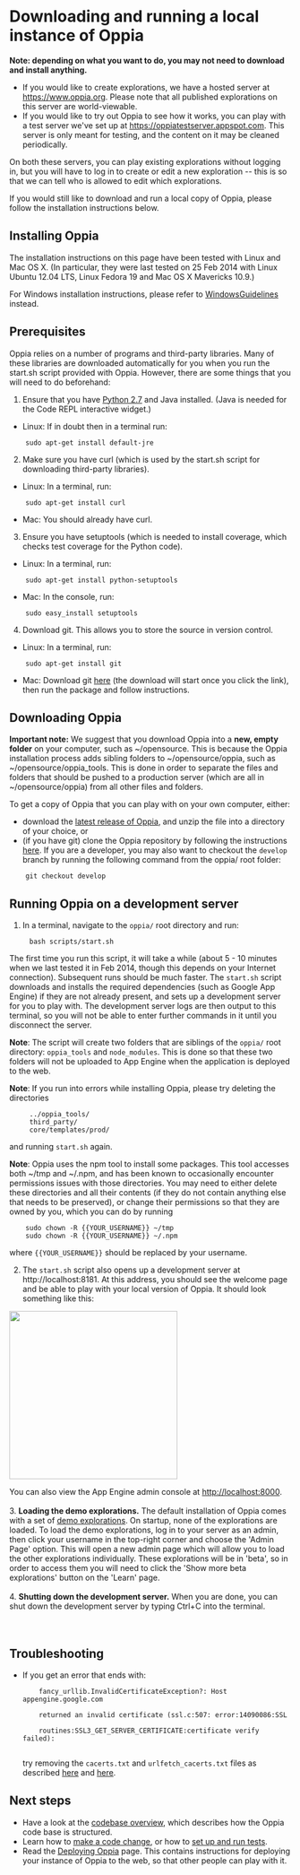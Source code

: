 # Downloading and running a local instance of Oppia #

**Note: depending on what you want to do, you may not need to download and install anything.**
  * If you would like to create explorations, we have a hosted server at https://www.oppia.org. Please note that all published explorations on this server are world-viewable.
  * If you would like to try out Oppia to see how it works, you can play with a test server we've set up at https://oppiatestserver.appspot.com. This server is only meant for testing, and the content on it may be cleaned periodically.

On both these servers, you can play existing explorations without logging in, but you will have to log in to create or edit a new exploration -- this is so that we can tell who is allowed to edit which explorations.

If you would still like to download and run a local copy of Oppia, please follow the installation instructions below.

## Installing Oppia ##

The installation instructions on this page have been tested with Linux and Mac OS X. (In particular, they were last tested on 25 Feb 2014 with Linux Ubuntu 12.04 LTS, Linux Fedora 19 and Mac OS X Mavericks 10.9.)

For Windows installation instructions, please refer to [WindowsGuidelines](WindowsGuidelines.md) instead.

## Prerequisites ##

Oppia relies on a number of programs and third-party libraries. Many of these libraries are downloaded automatically for you when you run the start.sh script provided with Oppia. However, there are some things that you will need to do beforehand:

1. Ensure that you have [Python 2.7](http://www.python.org/download/releases/2.7/) and Java installed. (Java is needed for the Code REPL interactive widget.)
  * Linux: If in doubt then in a terminal run:
```
    sudo apt-get install default-jre
```

2. Make sure you have curl (which is used by the start.sh script for downloading third-party libraries).
  * Linux: In a terminal, run:
```
    sudo apt-get install curl
```
  * Mac: You should already have curl.

3. Ensure you have setuptools (which is needed to install coverage, which checks test coverage for the Python code).
  * Linux: In a terminal, run:
```
    sudo apt-get install python-setuptools
```
  * Mac: In the console, run:
```
    sudo easy_install setuptools
```

4. Download git. This allows you to store the source in version control.
  * Linux: In a terminal, run:
```
    sudo apt-get install git
```
  * Mac: Download git [here](http://git-scm.com/download/mac) (the download will start once you click the link), then run the package and follow instructions.


## Downloading Oppia ##

**Important note:** We suggest that you download Oppia into a **new, empty folder** on your computer, such as ~/opensource. This is because the Oppia installation process adds sibling folders to ~/opensource/oppia, such as ~/opensource/oppia\_tools. This is done in order to separate the files and folders that should be pushed to a production server (which are all in ~/opensource/oppia) from all other files and folders.

To get a copy of Oppia that you can play with on your own computer, either:
  * download the [latest release of Oppia](https://code.google.com/p/oppia/wiki/DevelopmentStatus), and unzip the file into a directory of your choice, or
  * (if you have git) clone the Oppia repository by following the instructions [here](https://code.google.com/p/oppia/source/checkout). If you are a developer, you may also want to checkout the `develop` branch by running the following command from the oppia/ root folder:
```
    git checkout develop
```

## Running Oppia on a development server ##

1. In a terminal, navigate to the `oppia/` root directory and run:
```
     bash scripts/start.sh
```

The first time you run this script, it will take a while (about 5 - 10 minutes when we last tested it in Feb 2014, though this depends on your Internet connection). Subsequent runs should be much faster. The `start.sh` script downloads and installs the required dependencies (such as Google App Engine) if they are not already present, and sets up a development server for you to play with. The development server logs are then output to this terminal, so you will not be able to enter further commands in it until you disconnect the server.

**Note**: The script will create two folders that are siblings of the `oppia/` root directory: `oppia_tools` and `node_modules`. This is done so that these two folders will not be uploaded to App Engine when the application is deployed to the web.

**Note**: If you run into errors while installing Oppia, please try deleting the directories
```
     ../oppia_tools/
     third_party/
     core/templates/prod/
```
and running `start.sh` again.

**Note**: Oppia uses the npm tool to install some packages. This tool accesses both ~/tmp and ~/.npm, and has been known to occasionally encounter permissions issues with those directories. You may need to either delete these directories and all their contents (if they do not contain anything else that needs to be preserved), or change their permissions so that they are owned by you, which you can do by running
```
    sudo chown -R {{YOUR_USERNAME}} ~/tmp
    sudo chown -R {{YOUR_USERNAME}} ~/.npm
```
where `{{YOUR_USERNAME}}` should be replaced by your username.

2. The `start.sh` script also opens up a development server at http://localhost:8181. At this address, you should see the welcome page and be able to play with your local version of Oppia. It should look something like this:

<img src='http://wiki.oppia.googlecode.com/git/images/splashDevServer.png' width='300'>

You can also view the App Engine admin console at <a href='http://localhost:8000'>http://localhost:8000</a>.<br>
<br>
3. <b>Loading the demo explorations.</b> The default installation of Oppia comes with a set of <a href='http://code.google.com/p/oppia/source/browse/#git%2Fdata%2Fexplorations'>demo explorations</a>. On startup, none of the explorations are loaded. To load the demo explorations, log in to your server as an admin, then click your username in the top-right corner and choose the 'Admin Page' option. This will open a new admin page which will allow you to load the other explorations individually. These explorations will be in 'beta', so in order to access them you will need to click the 'Show more beta explorations' button on the 'Learn' page.<br>
<br>
4. <b>Shutting down the development server.</b> When you are done, you can shut down the development server by typing Ctrl+C into the terminal.<br>
<br>
<br>
<h2>Troubleshooting</h2>

<ul><li>If you get an error that ends with:<br>
<pre><code>    fancy_urllib.InvalidCertificateException?: Host appengine.google.com<br>
    returned an invalid certificate (ssl.c:507: error:14090086:SSL<br>
    routines:SSL3_GET_SERVER_CERTIFICATE:certificate verify failed): <br>
</code></pre>
try removing the <code>cacerts.txt</code> and <code>urlfetch_cacerts.txt</code> files as described <a href='http://stackoverflow.com/questions/13899530/gae-sdk-1-7-4-and-invalidcertificateexception'>here</a> and <a href='http://stackoverflow.com/questions/17777994/why-cant-i-launch-my-app-from-the-shell'>here</a>.</li></ul>

<h2>Next steps</h2>

<ul><li>Have a look at the <a href='CodebaseOverview.md'>codebase overview</a>, which describes how the Oppia code base is structured.<br>
</li><li>Learn how to <a href='MakingAChange.md'>make a code change</a>, or how to <a href='SettingUpTests.md'>set up and run tests</a>.<br>
</li><li>Read the <a href='DeployingOppia.md'>Deploying Oppia</a> page. This contains instructions for deploying your instance of Oppia to the web, so that other people can play with it.